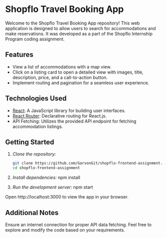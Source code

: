 # Shopflo Travel Booking App

Welcome to the Shopflo Travel Booking App repository! This web application is designed to allow users to search for accommodations and make reservations. It was developed as a part of the Shopflo Internship Program coding assignment.

## Features

- View a list of accommodations with a map view.
- Click on a listing card to open a detailed view with images, title, description, price, and a call-to-action button.
- Implement routing and pagination for a seamless user experience.

## Technologies Used

- [React](https://reactjs.org/): A JavaScript library for building user interfaces.
- [React Router](https://reactrouter.com/): Declarative routing for React.js.
- API Fetching: Utilizes the provided API endpoint for fetching accommodation listings.

## Getting Started

1. *Clone the repository:*

   ```bash
   git clone https://github.com/GarvonGit/shopflo-frontend-assignment.git
   cd shopflo-frontend-assignment
   
2. *Install dependencies:*
   npm install
   
4. *Run the development server:*
   npm start

Open http://localhost:3000 to view the app in your browser.

## Additional Notes
Ensure an internet connection for proper API data fetching.
Feel free to explore and modify the code based on your requirements.
